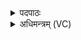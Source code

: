 <details><summary>पदपाठः</summary>

हस्ते॑। अ॒धायेत्या॒ऽधाय॑। स॒वि॒ता। बिभ्र॑त्। अभ्रि॑म्। हि॒र॒ण्ययी॑म्। अ॒ग्नेः। ज्योतिः॑। नि॒चाय्येति॑ नि॒ऽचाय्य॑। पृ॒थि॒व्याः। अधि॑। आ। अ॒भ॒र॒त्। आनु॑ष्टुभेन। आनु॑स्तुभे॒नेत्यानु॑ऽस्तुभेन। छन्द॑सा। अ॒ङ्गि॒र॒स्वत्। ११।
</details>

<details><summary>अधिमन्त्रम् (VC)</summary>

- सविता देवता
- प्रजापतिर्ऋषिः
- भुरिक् पङ्क्तिः
- पञ्चमः
</details>